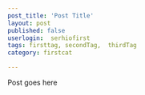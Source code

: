 ```yaml
---
post_title: 'Post Title'
layout: post
published: false
userlogin:  serhiofirst
tags: firsttag, secondTag,  thirdTag
category: firstcat

---
```

Post goes here
